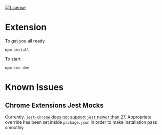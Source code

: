 [![License](https://img.shields.io/badge/License-Apache_2.0-blue.svg)](https://opensource.org/licenses/Apache-2.0)

# Extension

To get you all ready

`npm install`

To start

`npm run dev`

# Known Issues

## Chrome Extensions Jest Mocks

Currently, [`jest-chrome` does not support `jest` newer than 27](https://github.com/extend-chrome/jest-chrome/issues/19). Appropriate override has been set inside `package.json` in order to make installation pass smoothly
